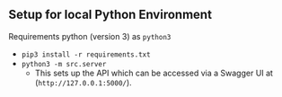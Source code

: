 ## Setup for local Python Environment
Requirements python (version 3) as `python3`

- `pip3 install -r requirements.txt`
- `python3 -m src.server`
  - This sets up the API which can be accessed via a Swagger UI at (`http://127.0.0.1:5000/`).